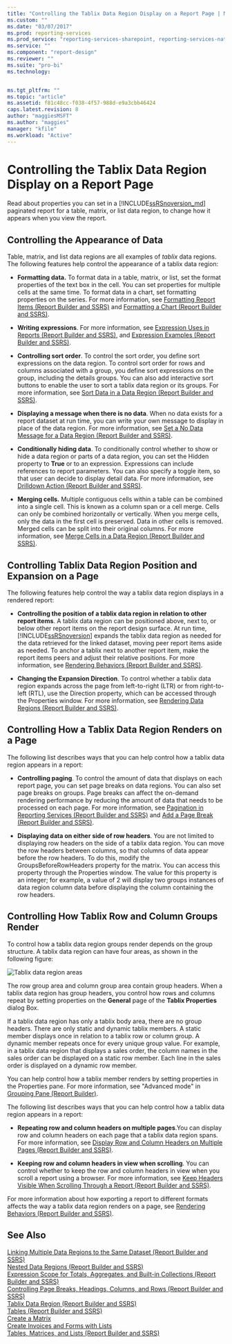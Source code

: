 ```yaml
---
title: "Controlling the Tablix Data Region Display on a Report Page | Microsoft Docs"
ms.custom: ""
ms.date: "03/07/2017"
ms.prod: reporting-services
ms.prod_service: "reporting-services-sharepoint, reporting-services-native"
ms.service: ""
ms.component: "report-design"
ms.reviewer: ""
ms.suite: "pro-bi"
ms.technology: 


ms.tgt_pltfrm: ""
ms.topic: "article"
ms.assetid: f81c48cc-f038-4f57-988d-e9a3cbb46424
caps.latest.revision: 8
author: "maggiesMSFT"
ms.author: "maggies"
manager: "kfile"
ms.workload: "Active"
---
```

# Controlling the Tablix Data Region Display on a Report Page
Read about properties you can set in a [!INCLUDE[ssRSnoversion_md](../../includes/ssrsnoversion-md.md)] paginated report for a table, matrix, or list data region, to change how it appears when you view the report.  
   
## Controlling the Appearance of Data  
Table, matrix, and list data regions are all examples of *tablix* data regions. The following features help control the appearance of a tablix data region:  
  
-   **Formatting data.** To format data in a table, matrix, or list, set the format properties of the text box in the cell. You can set properties for multiple cells at the same time. To format data in a chart, set formatting properties on the series. For more information, see [Formatting Report Items &#40;Report Builder and SSRS&#41;](../../reporting-services/report-design/formatting-report-items-report-builder-and-ssrs.md) and [Formatting a Chart &#40;Report Builder and SSRS&#41;](../../reporting-services/report-design/formatting-a-chart-report-builder-and-ssrs.md).  
  
-   **Writing expressions**. For more information, see [Expression Uses in Reports &#40;Report Builder and SSRS&#41;](../../reporting-services/report-design/expression-uses-in-reports-report-builder-and-ssrs.md), and [Expression Examples &#40;Report Builder and SSRS&#41;](../../reporting-services/report-design/expression-examples-report-builder-and-ssrs.md).  
  
-   **Controlling sort order**. To control the sort order, you define sort expressions on the data region. To control sort order for rows and columns associated with a group, you define sort expressions on the group, including the details groups. You can also add interactive sort buttons to enable the user to sort a tablix data region or its groups. For more information, see [Sort Data in a Data Region &#40;Report Builder and SSRS&#41;](../../reporting-services/report-design/sort-data-in-a-data-region-report-builder-and-ssrs.md).  
  
-   **Displaying a message when there is no data**. When no data exists for a report dataset at run time, you can write your own message to display in place of the data region. For more information, see [Set a No Data Message for a Data Region &#40;Report Builder and SSRS&#41;](../../reporting-services/report-data/set-a-no-data-message-for-a-data-region-report-builder-and-ssrs.md).  
  
-   **Conditionally hiding data**. To conditionally control whether to show or hide a data region or parts of a data region, you can set the Hidden property to **True** or to an expression. Expressions can include references to report parameters. You can also specify a toggle item, so that user can decide to display detail data. For more information, see [Drilldown Action &#40;Report Builder and SSRS&#41;](../../reporting-services/report-design/drilldown-action-report-builder-and-ssrs.md).  
  
-   **Merging cells.** Multiple contiguous cells within a table can be combined into a single cell. This is known as a column span or a cell merge. Cells can only be combined horizontally or vertically. When you merge cells, only the data in the first cell is preserved. Data in other cells is removed. Merged cells can be split into their original columns. For more information, see [Merge Cells in a Data Region &#40;Report Builder and SSRS&#41;](../../reporting-services/report-design/merge-cells-in-a-data-region-report-builder-and-ssrs.md).  
  
## Controlling Tablix Data Region Position and Expansion on a Page  
 The following features help control the way a tablix data region displays in a rendered report:  
  
-   **Controlling the position of a tablix data region in relation to other report items**. A tablix data region can be positioned above, next to, or below other report items on the report design surface. At run time, [!INCLUDE[ssRSnoversion](../../includes/ssrsnoversion-md.md)] expands the tablix data region as needed for the data retrieved for the linked dataset, moving peer report items aside as needed. To anchor a tablix next to another report item, make the report items peers and adjust their relative positions. For more information, see [Rendering Behaviors &#40;Report Builder  and SSRS&#41;](../../reporting-services/report-design/rendering-behaviors-report-builder-and-ssrs.md).  
  
-   **Changing the Expansion Direction**. To control whether a tablix data region expands across the page from left-to-right (LTR) or from right-to-left (RTL), use the Direction property, which can be accessed through the Properties window. For more information, see [Rendering Data Regions &#40;Report Builder and SSRS&#41;](../../reporting-services/report-design/rendering-data-regions-report-builder-and-ssrs.md).  
  
## Controlling How a Tablix Data Region Renders on a Page  
 The following list describes ways that you can help control how a tablix data region appears in a report:  
  
-   **Controlling paging**. To control the amount of data that displays on each report page, you can set page breaks on data regions. You can also set page breaks on groups. Page breaks can affect the on-demand rendering performance by reducing the amount of data that needs to be processed on each page. For more information, see [Pagination in Reporting Services &#40;Report Builder  and SSRS&#41;](../../reporting-services/report-design/pagination-in-reporting-services-report-builder-and-ssrs.md) and [Add a Page Break &#40;Report Builder and SSRS&#41;](../../reporting-services/report-design/add-a-page-break-report-builder-and-ssrs.md).  
  
-   **Displaying data on either side of row headers**. You are not limited to displaying row headers on the side of a tablix data region. You can move the row headers between columns, so that columns of data appear before the row headers. To do this, modify the GroupsBeforeRowHeaders property for the matrix. You can access this property through the Properties window. The value for this property is an integer; for example, a value of 2 will display two groups instances of data region column data before displaying the column containing the row headers.  
  
## Controlling How Tablix Row and Column Groups Render  
 To control how a tablix data region groups render depends on the group structure. A tablix data region can have four areas, as shown in the following figure:  
  
 ![Tablix data region areas](../../reporting-services/report-design/media/rs-tablixareas.gif "Tablix data region areas")  
  
 The row group area and column group area contain group headers. When a tablix data region has group headers, you control how rows and columns repeat by setting properties on the **General** page of the **Tablix Properties** dialog Box.  
  
 If a tablix data region has only a tablix body area, there are no group headers. There are only static and dynamic tablix members. A static member displays once in relation to a tablix row or column group. A dynamic member repeats once for every unique group value. For example, in a tablix data region that displays a sales order, the column names in the sales order can be displayed on a static row member. Each line in the sales order is displayed on a dynamic row member.  
  
 You can help control how a tablix member renders by setting properties in the Properties pane. For more information, see "Advanced mode" in [Grouping Pane &#40;Report Builder&#41;](../../reporting-services/report-design/grouping-pane-report-builder.md).  
  
 The following list describes ways that you can help control how a tablix data region appears in a report:  
  
-   **Repeating row and column headers on multiple pages**.You can display row and column headers on each page that a tablix data region spans. For more information, see [Display Row and Column Headers on Multiple Pages &#40;Report Builder and SSRS&#41;](../../reporting-services/report-design/display-row-and-column-headers-on-multiple-pages-report-builder-and-ssrs.md).  
  
-   **Keeping row and column headers in view when scrolling**. You can control whether to keep the row and column headers in view when you scroll a report using a browser. For more information, see [Keep Headers Visible When Scrolling Through a Report &#40;Report Builder and SSRS&#41;](../../reporting-services/report-design/keep-headers-visible-when-scrolling-through-a-report-report-builder-and-ssrs.md).  
  
 For more information about how exporting a report to different formats affects the way a tablix data region renders on a page, see [Rendering Behaviors &#40;Report Builder  and SSRS&#41;](../../reporting-services/report-design/rendering-behaviors-report-builder-and-ssrs.md).  
  
## See Also  
 [Linking Multiple Data Regions to the Same Dataset &#40;Report Builder and SSRS&#41;](../../reporting-services/report-design/linking-multiple-data-regions-to-the-same-dataset-report-builder-and-ssrs.md)   
 [Nested Data Regions &#40;Report Builder and SSRS&#41;](../../reporting-services/report-design/nested-data-regions-report-builder-and-ssrs.md)   
 [Expression Scope for Totals, Aggregates, and Built-in Collections &#40;Report Builder and SSRS&#41;](../../reporting-services/report-design/expression-scope-for-totals-aggregates-and-built-in-collections.md)   
 [Controlling Page Breaks, Headings, Columns, and Rows &#40;Report Builder and SSRS&#41;](../../reporting-services/report-design/controlling-page-breaks-headings-columns-and-rows-report-builder-and-ssrs.md)   
 [Tablix Data Region &#40;Report Builder and SSRS&#41;](../../reporting-services/report-design/tablix-data-region-report-builder-and-ssrs.md)   
 [Tables &#40;Report Builder  and SSRS&#41;](../../reporting-services/report-design/tables-report-builder-and-ssrs.md)   
 [Create a Matrix](../../reporting-services/report-design/create-a-matrix-report-builder-and-ssrs.md)   
 [Create Invoices and Forms with Lists](../../reporting-services/report-design/create-invoices-and-forms-with-lists-report-builder-and-ssrs.md)   
 [Tables, Matrices, and Lists &#40;Report Builder and SSRS&#41;](../../reporting-services/report-design/tables-matrices-and-lists-report-builder-and-ssrs.md)  
  
  
